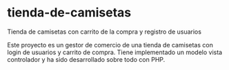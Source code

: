 # tienda-de-camisetas
Tienda de camisetas con carrito de la compra y registro de usuarios

Este proyecto es un gestor de comercio de una tienda de camisetas con login de usuarios y carrito de compra. Tiene  implementado un modelo vista controlador y ha sido desarrollado sobre todo con PHP. 
